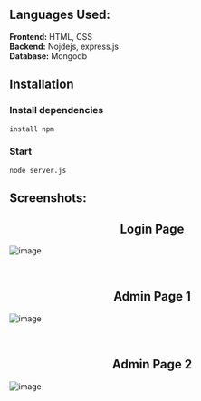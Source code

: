 Languages Used:
-
**Frontend:** HTML, CSS <br />
**Backend:** Nojdejs, express.js <br />
**Database:**  Mongodb <br />

Installation
-
### Install dependencies

```
install npm
```

### Start

```
node server.js
```

Screenshots:
-

<h2 align='Center'> Login Page</h2>

![image](https://github.com/user-attachments/assets/7bc01bda-af26-447f-85cf-c49666e9b146)

<br />

<h2 align='Center'> Admin Page 1</h2>

![image](https://github.com/user-attachments/assets/eaa2c55e-cd3b-4e5c-a105-63b826bc067a)

<br />

<h2 align='Center'> Admin Page 2</h2>

![image](https://github.com/user-attachments/assets/b8adbf86-363c-4772-8212-fe22e09efc12)


